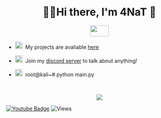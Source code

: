 <h1 align="center">👨‍💻Hi there, I'm 4NaT 👋</h1>

<p align="center">
  <img width='50' height='30' src="https://i.giphy.com/media/YQitE4YNQNahy/giphy.webp">
  
</p>

- <img src="https://image.flaticon.com/icons/png/512/25/25231.png" width="20" height="20">&nbsp;&nbsp;My projects are avaliable [here](https://github.com/4nat)

- <img src="https://image.flaticon.com/icons/png/512/2111/2111370.png" width="20" height="20">&nbsp;&nbsp;Join my [discord server](https://discord.com/invite/hgnsJVdBEn) to talk about anything!

- <img src="https://drt.sh/img/surface-pro-refind/os_kali.png" width="20" height="20">&nbsp;&nbsp;root@kali~# python main.py



<br>
<p align="center"><img src="https://github-readme-stats.vercel.app/api?username=4nat&show_icons=true"></p>

[![Youtube Badge](https://img.shields.io/badge/-YouTube-ff0000?style=flat-square&labelColor=ff0000&logo=youtube&logoColor=white&link=https://www.youtube.com/user/HarunMISTIK)](https://www.youtube.com/HarunMISTIK)
![Views](https://views.whatilearened.today/views/github/4nat/ismlhbb.svg?cache=remove)

